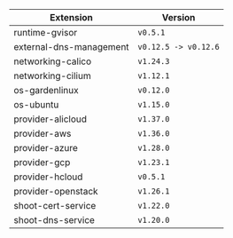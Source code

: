 | Extension      |  Version | 
| ----------- | ----------- |
|runtime-gvisor|```v0.5.1```|
|external-dns-management|```v0.12.5 -> v0.12.6```|
|networking-calico|```v1.24.3```|
|networking-cilium|```v1.12.1```|
|os-gardenlinux|```v0.12.0```|
|os-ubuntu|```v1.15.0```|
|provider-alicloud|```v1.37.0```|
|provider-aws|```v1.36.0```|
|provider-azure|```v1.28.0```|
|provider-gcp|```v1.23.1```|
|provider-hcloud|```v0.5.1```|
|provider-openstack|```v1.26.1```|
|shoot-cert-service|```v1.22.0```|
|shoot-dns-service|```v1.20.0```|

